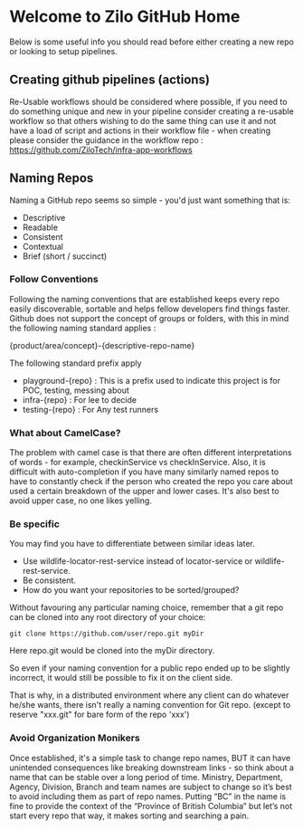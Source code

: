 # Welcome to Zilo GitHub Home

Below is some useful info you should read before either creating a new repo or looking to setup pipelines.

## Creating github pipelines (actions)

Re-Usable workflows should be considered where possible, if you need to do something unique and new in your pipeline consider creating a re-usable workflow so that others wishing to do the same thing can use it and not have a load of script and actions in their workflow file - when creating please consider the guidance in the workflow repo : https://github.com/ZiloTech/infra-app-workflows



## Naming Repos

Naming a GitHub repo seems so simple - you'd just want something that is:

- Descriptive
- Readable
- Consistent
- Contextual
- Brief (short / succinct)




### Follow Conventions
Following the naming conventions that are established keeps every repo easily discoverable, sortable and helps fellow developers find things faster.
Github does not support the concept of groups or folders, with this in mind the following naming standard applies :

{product/area/concept}-{descriptive-repo-name}

The following standard prefix apply

- playground-{repo} : This is a prefix used to indicate this project is for POC, testing, messing about
- infra-{repo} : For lee to decide
- testing-{repo} : For Any test runners


### What about CamelCase?
The problem with camel case is that there are often different interpretations of words - for example, checkinService vs checkInService. Also, it is difficult with auto-completion if you have many similarly named repos to have to constantly check if the person who created the repo you care about used a certain breakdown of the upper and lower cases. It's also best to avoid upper case, no one likes yelling.

### Be specific
You may find you have to differentiate between similar ideas later.

- Use wildlife-locator-rest-service instead of locator-service or wildlife-rest-service.
- Be consistent. 
- How do you want your repositories to be sorted/grouped?

Without favouring any particular naming choice, remember that a git repo can be cloned into any root directory of your choice:

    git clone https://github.com/user/repo.git myDir

Here repo.git would be cloned into the myDir directory.

So even if your naming convention for a public repo ended up to be slightly incorrect, it would still be possible to fix it on the client side.

That is why, in a distributed environment where any client can do whatever he/she wants, there isn't really a naming convention for Git repo.
(except to reserve "xxx.git" for bare form of the repo 'xxx')

### Avoid Organization Monikers
Once established, it's a simple task to change repo names, BUT it can have unintended consequences like breaking downstream links - so think about a name that can be stable over a long period of time.  Ministry, Department, Agency, Division, Branch and team names are subject to change so it’s best to avoid including them as part of repo names.  Putting “BC” in the name is fine to provide the context of the “Province of British Columbia” but let’s not start every repo that way, it makes sorting and searching a pain.
